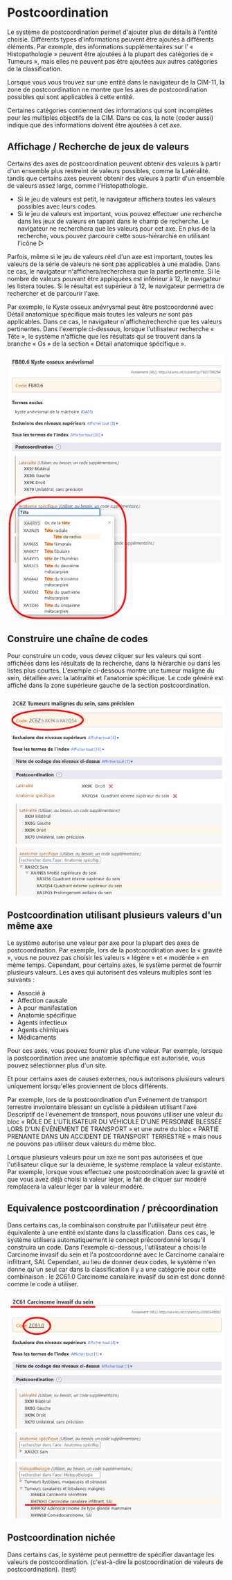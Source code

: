﻿# Postcoordination

Le système de postcoordination permet d'ajouter plus de détails à l'entité choisie. Différents types d'informations peuvent être ajoutés à différents éléments. Par exemple, des informations supplémentaires sur l’ « Histopathologie » peuvent être ajoutées à la plupart des catégories de « Tumeurs », mais elles ne peuvent pas être ajoutées aux autres catégories de la classification.

Lorsque vous vous trouvez sur une entité dans le navigateur de la CIM-11, la zone de postcoordination ne montre que les axes de postcoordination possibles qui sont applicables à cette entité.

Certaines catégories contiennent des informations qui sont incomplètes pour les multiples objectifs de la CIM. Dans ce cas, la note (coder aussi) indique que des informations doivent être ajoutées à cet axe.

## Affichage / Recherche de jeux de valeurs

Certains des axes de postcoordination peuvent obtenir des valeurs à partir d'un ensemble plus restreint de valeurs possibles, comme la Latéralité. tandis que certains axes peuvent obtenir des valeurs à partir d'un ensemble de valeurs assez large, comme l'Histopathologie. 

- Si le jeu de valeurs est petit, le navigateur affichera toutes les valeurs possibles avec leurs codes.
- Si le jeu de valeurs est important, vous pouvez effectuer une recherche dans les jeux de valeurs en tapant dans le champ de recherche. Le navigateur ne recherchera que les valeurs pour cet axe. En plus de la recherche, vous pouvez parcourir cette sous-hiérarchie en utilisant l'icône ▷

Parfois, même si le jeu de valeurs réel d'un axe est important, toutes les valeurs de la série de valeurs ne sont pas applicables à une maladie. Dans ce cas, le navigateur n'affichera/recherchera que la partie pertinente. Si le nombre de valeurs pouvant être appliquées est inférieur à 12, le navigateur les listera toutes. Si le résultat est supérieur à 12, le navigateur permettra de rechercher et de parcourir l'axe.

Par exemple, le Kyste osseux anévrysmal peut être postcoordonné avec Détail anatomique spécifique mais toutes les valeurs ne sont pas applicables. Dans ce cas, le navigateur n'affiche/recherche que les valeurs pertinentes. Dans l'exemple ci-dessous, lorsque l'utilisateur recherche « Tête », le système n'affiche que les résultats qui se trouvent dans la branche « Os » de la section « Détail anatomique spécifique ». 

![screenshot of the postcoordination search results](img/postcoordination-search.png "Postcoordination search results")

## Construire une chaîne de codes

Pour construire un code, vous devez cliquer sur les valeurs qui sont affichées dans les résultats de la recherche, dans la hiérarchie ou dans les listes plus courtes. L'exemple ci-dessous montre une tumeur maligne du sein, détaillée avec la latéralité et l'anatomie spécifique. Le code généré est affiché dans la zone supérieure gauche de la section postcoordination. 

![screenshot of how to build a code string](img/building-code-string.png "Building a code string")

## Postcoordination utilisant plusieurs valeurs d'un même axe

Le système autorise une valeur par axe pour la plupart des axes de postcoordination. Par exemple, lors de la postcoordination avec la « gravité », vous ne pouvez pas choisir les valeurs « légère » et « modérée » en même temps. Cependant, pour certains axes, le système permet de fournir plusieurs valeurs. Les axes qui autorisent des valeurs multiples sont les suivants :

- Associé à
- Affection causale
- A pour manifestation
- Anatomie spécifique
- Agents infectieux
- Agents chimiques
- Médicaments

Pour ces axes, vous pouvez fournir plus d'une valeur. Par exemple, lorsque la postcoordination avec une anatomie spécifique est autorisée, vous pouvez sélectionner plus d'un site.

Et pour certains axes de causes externes, nous autorisons plusieurs valeurs uniquement lorsqu'elles proviennent de blocs différents.

Par exemple, lors de la postcoordination d'un Evénement de transport terrestre involontaire blessant un cycliste à pédaleen utilisant l'axe Descriptif de l'événement de transport, nous pouvons utiliser une valeur du bloc « RÔLE DE L'UTILISATEUR DU VÉHICULE D'UNE PERSONNE BLESSÉE LORS D'UN ÉVÉNEMENT DE TRANSPORT » et une autre du bloc « PARTIE PRENANTE DANS UN ACCIDENT DE TRANSPORT TERRESTRE » mais nous ne pouvons pas utiliser deux valeurs du même bloc.

Lorsque plusieurs valeurs pour un axe ne sont pas autorisées et que l'utilisateur clique sur la deuxième, le système remplace la valeur existante. Par exemple, lorsque vous effectuez une postcoordination avec la gravité et que vous avez déjà choisi la valeur léger, le fait de cliquer sur modéré remplacera la valeur léger par la valeur modéré. 

## Equivalence postcoordination / précoordination

Dans certains cas, la combinaison construite par l'utilisateur peut être équivalente à une entité existante dans la classification. Dans ces cas, le système utilisera automatiquement le concept précoordonné lorsqu'il construira un code. Dans l'exemple ci-dessous, l'utilisateur a choisi le Carcinome invasif du sein et l'a postcoordonné avec le Carcinome canalaire infiltrant, SAI. Cependant, au lieu de donner deux codes, le système n'en donne qu'un seul car dans la classification il y a une catégorie pour cette combinaison : le 2C61.0 Carcinome canalaire invasif du sein est donc donné comme le code à utiliser. 

![screenshot of the pre-coordination equivalence](img/pre-coordination.png "Pre-coordination equivalence")

## Postcoordination nichée

Dans certains cas, le système peut permettre de spécifier davantage les valeurs de postcoordination. (c'est-à-dire la postcoordination de valeurs de postcoordination). (test)
